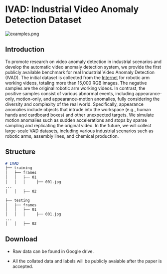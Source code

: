 # IVAD: Industrial Video Anomaly Detection Dataset

![examples.png](C:\Users\86188\Desktop\datasets\Git\examples.png)

## Introduction

To promote research on video anomaly detection in industrial scenarios and develop the automatic video anomaly detection system, we provide the first publicly available benchmark for real Industrial Video Anomaly Detection (IVAD). The initial dataset is collected from the [Internet](https://www.youtube.com/watch?v=R3HuRUup2Lw) for robotic arm working videos, totaling more than 15,000 RGB images. The negative samples are the original robotic arm working videos. In contrast, the positive samples consist of various abnormal events, including appearance-only, motion-only, and appearance-motion anomalies, fully considering the diversity and complexity of the real world. Specifically, appearance anomalies include objects that intrude into the workspace (e.g., human hands and cardboard boxes) and other unexpected targets. We simulate motion anomalies such as sudden accelerations and stops by sparse sampling and replicating the original video. In the future, we will collect large-scale VAD datasets, including various industrial scenarios such as robotic arms, assembly lines, and chemical production.

## Structure

```markdown
# IVAD
├── training
│   ├── frames
│   │   ├── 01
│   │   │     ├── 001.jpg
...
│   │   ├── 02

├── testing
│   ├── frames
│   │   ├── 01
│   │   │     ├── 001.jpg
...
│   │   ├── 02 
```

## Download

- Raw data can be found in Google drive.

- All the collated data and labels will be publicly avaiable after the paper is accepted.
